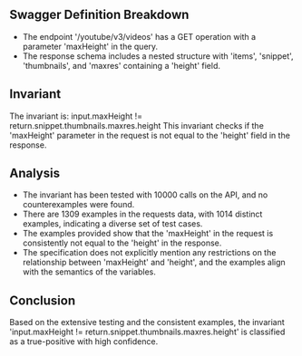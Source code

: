 ## Swagger Definition Breakdown
- The endpoint '/youtube/v3/videos' has a GET operation with a parameter 'maxHeight' in the query.
- The response schema includes a nested structure with 'items', 'snippet', 'thumbnails', and 'maxres' containing a 'height' field.

## Invariant
The invariant is: input.maxHeight != return.snippet.thumbnails.maxres.height
This invariant checks if the 'maxHeight' parameter in the request is not equal to the 'height' field in the response.

## Analysis
- The invariant has been tested with 10000 calls on the API, and no counterexamples were found.
- There are 1309 examples in the requests data, with 1014 distinct examples, indicating a diverse set of test cases.
- The examples provided show that the 'maxHeight' in the request is consistently not equal to the 'height' in the response.
- The specification does not explicitly mention any restrictions on the relationship between 'maxHeight' and 'height', and the examples align with the semantics of the variables.

## Conclusion
Based on the extensive testing and the consistent examples, the invariant 'input.maxHeight != return.snippet.thumbnails.maxres.height' is classified as a true-positive with high confidence.
